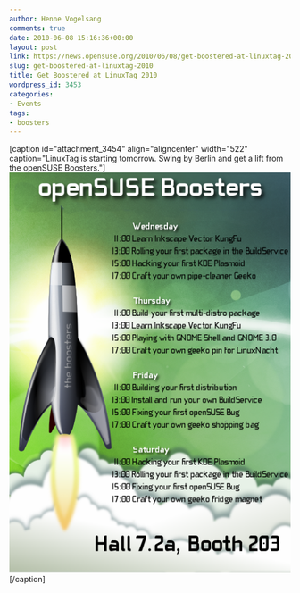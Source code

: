 ```yaml
---
author: Henne Vogelsang
comments: true
date: 2010-06-08 15:16:36+00:00
layout: post
link: https://news.opensuse.org/2010/06/08/get-boostered-at-linuxtag-2010/
slug: get-boostered-at-linuxtag-2010
title: Get Boostered at LinuxTag 2010
wordpress_id: 3453
categories:
- Events
tags:
- boosters
---
```


[caption id="attachment_3454" align="aligncenter" width="522" caption="LinuxTag is starting tomorrow. Swing by Berlin and get a lift from the openSUSE Boosters."][![Get boostered at the LinuxTag](/wp-content/uploads/2010/06/programm.png)](//en.opensuse.org/LinuxTag_2010#Hack-Sessions)[/caption]

